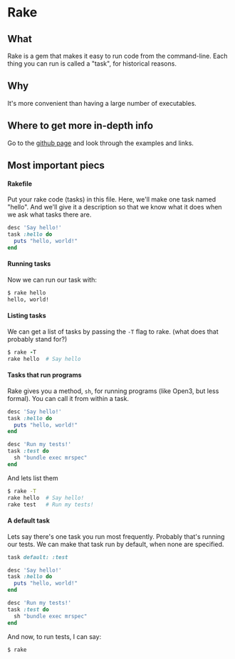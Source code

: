 Rake
====

What
----

Rake is a gem that makes it easy to
run code from the command-line.
Each thing you can run is called a "task",
for historical reasons.


Why
---

It's more convenient than having
a large number of executables.


Where to get more in-depth info
-------------------------------

Go to the [github page](https://github.com/ruby/rake)
and look through the examples and links.


Most important piecs
--------------------

#### Rakefile

Put your rake code (tasks) in this file.
Here, we'll make one task named "hello".
And we'll give it a description so that
we know what it does when we ask what tasks there are.

```ruby
desc 'Say hello!'
task :hello do
  puts "hello, world!"
end
```


#### Running tasks

Now we can run our task with:

```sh
$ rake hello
hello, world!
```


#### Listing tasks

We can get a list of tasks by passing the `-T` flag to rake.
(what does that probably stand for?)

```ruby
$ rake -T
rake hello  # Say hello
```


#### Tasks that run programs

Rake gives you a method, `sh`, for running programs
(like Open3, but less formal). You can call it from
within a task.

```ruby
desc 'Say hello!'
task :hello do
  puts "hello, world!"
end

desc 'Run my tests!'
task :test do
  sh "bundle exec mrspec"
end
```

And lets list them

```sh
$ rake -T
rake hello  # Say hello!
rake test   # Run my tests!
```


#### A default task

Lets say there's one task you run most frequently.
Probably that's running our tests. We can make that
task run by default, when none are specified.

```ruby
task default: :test

desc 'Say hello!'
task :hello do
  puts "hello, world!"
end

desc 'Run my tests!'
task :test do
  sh "bundle exec mrspec"
end
```

And now, to run tests, I can say:

```sh
$ rake
```
